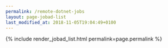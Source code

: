 ```yaml
---
permalink: /remote-dotnet-jobs
layout: page-jobad-list
last_modified_at: 2018-11-05T19:04:49+0100
---
```

{% include render_jobad_list.html permalink=page.permalink %}
